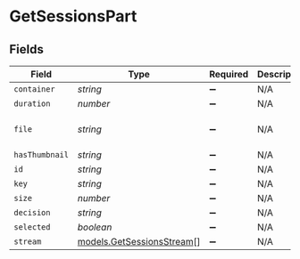 # GetSessionsPart


## Fields

| Field                                                                                            | Type                                                                                             | Required                                                                                         | Description                                                                                      | Example                                                                                          |
| ------------------------------------------------------------------------------------------------ | ------------------------------------------------------------------------------------------------ | ------------------------------------------------------------------------------------------------ | ------------------------------------------------------------------------------------------------ | ------------------------------------------------------------------------------------------------ |
| `container`                                                                                      | *string*                                                                                         | :heavy_minus_sign:                                                                               | N/A                                                                                              | flac                                                                                             |
| `duration`                                                                                       | *number*                                                                                         | :heavy_minus_sign:                                                                               | N/A                                                                                              | 186240                                                                                           |
| `file`                                                                                           | *string*                                                                                         | :heavy_minus_sign:                                                                               | N/A                                                                                              | /music/Green Day/Saviors (2024)/Green Day - Saviors - 01 - The American Dream Is Killing Me.flac |
| `hasThumbnail`                                                                                   | *string*                                                                                         | :heavy_minus_sign:                                                                               | N/A                                                                                              | 1                                                                                                |
| `id`                                                                                             | *string*                                                                                         | :heavy_minus_sign:                                                                               | N/A                                                                                              | 130625                                                                                           |
| `key`                                                                                            | *string*                                                                                         | :heavy_minus_sign:                                                                               | N/A                                                                                              | /library/parts/130625/1705543268/file.flac                                                       |
| `size`                                                                                           | *number*                                                                                         | :heavy_minus_sign:                                                                               | N/A                                                                                              | 23644000                                                                                         |
| `decision`                                                                                       | *string*                                                                                         | :heavy_minus_sign:                                                                               | N/A                                                                                              | directplay                                                                                       |
| `selected`                                                                                       | *boolean*                                                                                        | :heavy_minus_sign:                                                                               | N/A                                                                                              | true                                                                                             |
| `stream`                                                                                         | [models.GetSessionsStream](../models/getsessionsstream.md)[]                                     | :heavy_minus_sign:                                                                               | N/A                                                                                              |                                                                                                  |